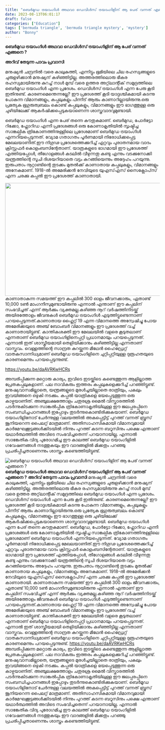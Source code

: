 ```yaml
---
title: "ബെർമുഡ ട്രയാംഗിൾ അഥവാ ഡെവിള്‍സ് ട്രയാംഗിളിന് ആ പേര് വന്നത് എങ്ങനെ ?"
date: 2023-08-13T06:01:17
draft: false
categories: ["Education"]
tags: ['bermuda triangle', 'bermuda triangle mystery', 'mystery']
author: "Bonny"
---
```


<strong>ബെർമുഡ ട്രയാംഗിൾ അഥവാ ഡെവിള്‍സ് ട്രയാംഗിളിന് ആ പേര് വന്നത് എങ്ങനെ ?</strong>

<strong>അറിവ് തേടുന്ന പാവം പ്രവാസി</strong>

മനുഷ്യൻ ചന്ദ്രനിൽ വരെ കാലുകുത്തി, എന്നിട്ടും ഭൂമിയിലെ ചില രഹസ്യങ്ങളുടെ ചുരുളഴിക്കാൻ മനുഷ്യന് കഴിഞ്ഞിട്ടില്ല. അത്തരത്തിലൊരു ഭീകര രഹസ്യമായിരുന്നു കുറച്ച് നാൾ മുമ്പ് വരെ ഉത്തര അറ്റ്‌ലാന്റിക് സമുദ്രത്തിലെ ബെർമുഡ ട്രയാംഗിൾ എന്ന പ്രദേശം. ഡെവിള്‍സ് ട്രയാംഗിള്‍ എന്ന പേരു കൂടി ഇതിനുണ്ട്. കാരണമെന്തെന്നല്ലേ? ഈ പ്രദേശത്ത് കൂടി യാദൃശ്ചികമായി കടന്നു പോകുന്ന വിമാനങ്ങളും, കപ്പലുകളും പിന്നീട് ആരും കാണാറില്ലായിരുന്നു.ഒരു പ്രത്യേക ഭൂഗുരുത്വബലം കൊണ്ട് കപ്പലുകളും, വിമാനങ്ങളും ഈ ഭാഗത്തുള്ള ഒരു ചുഴിയിലേക്ക് ആകര്‍ഷിക്കപ്പെടുകയാണെന്ന ശാസ്ത്രവാദവുമുണ്ടായി.

ബെര്‍മുഡ ട്രയാംഗിള്‍ എന്ന പേര് തന്നെ കൗതുകമാണ്. ബെര്‍മുഡ, പോര്‍ട്ടോ റിക്കോ, ഫ്ലോറിഡ എന്നീ പ്രദേശങ്ങള്‍ ഒരു കോണാകൃതിയില്‍ സൃഷ്ടിച്ച സാങ്കല്പിക ത്രികോണത്തിനുള്ളിലെ പ്രദേശമാണ് ബെര്‍മുഡ ട്രയാംഗിള്‍ എന്നറിയപ്പെടുന്നത്. വ്യോമ ഗതാഗതം പൂർണമായി നിരോധിക്കപ്പെട്ട മേഖലയാണിത്.ഈ നിഗൂഢ പ്രദേശത്തെക്കുറിച്ച് ഏറ്റവും പുരാതനമായ വാദം ക്രിസ്റ്റഫര്‍ കൊളംബസിന്റേതാണ്. യാത്രകളുടെ ഭാഗമായി ഈ പ്രദേശത്ത് എത്തിയപ്പോൾ, തീഗോളങ്ങള്‍ കടലില്‍ വീഴുന്നതു കണ്ടു എന്നും വടക്കുനോക്കി യന്ത്രത്തിന്റെ സൂചി ദിശയറിയാതെ വട്ടം കറങ്ങിയെന്നും അദ്ദേഹം പറയുന്നു. ഇരുപതാം നൂറ്റാണ്ടിന്റെ തുടക്കം മുതൽക്ക് കാണാതായ കപ്പലുകളും, വിമാനങ്ങളും അനേകമാണ്. 1918-ല്‍ അമേരിക്കന്‍ നേവിയുടെ യുഎസ്എസ് സൈക്ലോപ്‌സ് എന്ന ചരക്കു കപ്പല്‍ ഈ പ്രദേശത്ത് കാണാതായി.

<a href="http://13.232.38.164/wp-content/uploads/2023/08/FFWWWEEE.jpg"><img class="size-full wp-image-407316 aligncenter" src="http://13.232.38.164/wp-content/uploads/2023/08/FFWWWEEE.jpg" alt="" width="700" height="367" /></a>കാണാതാകുന്ന സമയത്ത് ഈ കപ്പലിൽ 300 ഓളം ജീവനക്കാരും, ഏതാണ്ട് 10,000 ടൺ മാംഗനീസുമുണ്ടായിരുന്നു എന്നാൽ എന്താണ് ഈ കപ്പലിന് സംഭവിച്ചത് എന്ന് ആർക്കും വ്യക്തമല്ല.കഴിഞ്ഞ നൂറ് വര്‍ഷത്തിനിടയ്ക്ക് അയിരത്തോളം ജീവനുകള്‍ ബെര്‍മുഡ ട്രയാംഗിള്‍ എടുത്തിട്ടുണ്ടെന്നാണ് പറയപ്പെടുന്നത്.കാണാതായ ഫ്ലൈറ്റ് 19 എന്ന വിമാനത്തെ അന്വേഷിച്ചു പോയ അമേരിക്കയുടെ അഞ്ച് ബോംബര്‍ വിമാനങ്ങളും ഈ പ്രദേശത്ത് വച്ച് കാണാതായിട്ടുണ്ട്. കാന്തികശക്തി ഈ മേഖലയിൽ വളരെ കൂടുതലാണ് എന്നതാണ് ബെർമുഡ ട്രയാംഗിളിനെപ്പറ്റി പ്രധാനമായും പറയപ്പെടുന്നത്. എന്നാൽ ഇത് ശാസ്ത്രീയമായി തെളിയിക്കാനും കഴിഞ്ഞിട്ടില്ല എന്നതാണ് വാസ്തവം. വെള്ളത്തിന്റെ സാന്ദ്രത കുറയ്ക്കുന്ന മീഥേന്‍ ഹൈഡ്രേറ്റ് വാതകസാന്നിധ്യമാണ് ബെർമുഡ ട്രയാംഗിളിനെ ചുറ്റിപ്പറ്റിയുള്ള ദുരൂഹതയുടെ കാരണമെന്നും പറയപ്പെടുന്നുണ്ട്.

https://youtu.be/daAVRKwHCRs

അമ്പരിപ്പിക്കുന്ന മറ്റൊരു കാര്യം, ഇവിടെ ഇടയ്ക്കിടെ കണ്ടെത്തുന്ന ആളില്ലാത്ത പ്രേതകപ്പലുകളാണ്. പല നാവികരും ഇത്തരം കപ്പലുകളെക്കുറിച്ച് പറഞ്ഞിട്ടുണ്ട്. മനുഷ്യവാസമില്ലാതെ, യന്ത്രങ്ങളുടെ മുരൾച്ചയില്ലാതെ രാത്രിയും, പകലും ഇവയിങ്ങനെ ഒഴുകി നടക്കും. കപ്പൽ യാത്രികളെ ഭയപ്പെടുത്തുന്ന ഒരു കാഴ്ചയാണിത്. അഞ്ചുലക്ഷത്തോളം ചതുരശ്ര മൈൽ വിസ്താരത്തിൽ പടർന്നുകിടക്കുന്ന സാങ്കൽപ്പിക ത്രികോണാകൃതിയിലുള്ള ഈ ജലപ്പരപ്പിനെ സംബന്ധിച്ചപഠനങ്ങൾ ഇപ്പോഴും തുടർന്നുകൊണ്ടിരിക്കുകയാണ്. ബെർമൂഡ ട്രയാംഗിളിനോട് ചേർന്നുള്ള വലയത്തിൽ അകപ്പെട്ടിട്ട് പുറത്ത് വന്നത് ബ്രൂസ് ജൂനിയറെന്ന പൈലറ്റ് മാത്രമാണ്. അതിസാഹസികമായി വിമാനവുമായി കാർമേഘക്കൂട്ടങ്ങൾക്കിടയിൽ നിന്നും പുറത്ത് കടന്ന ബറൂസിനും പക്ഷെ എന്താണ് യഥാർത്ഥത്തിൽ അവിടെ സംഭവിച്ചതെന്ന് പറയാനായില്ല. എന്നാൽ സാങ്കേതിക വിദ്യ പുരോഗമിച്ച ഈ കാലത്ത് ബെർമുഡ ട്രയാംഗിളിൽ ഗവേഷണങ്ങൾ നടത്തുകയും ഈ വാദങ്ങളിൽ മിക്കതും പറഞ്ഞു പ്രചരിപ്പിച്ചതാണെന്നും ശാസ്ത്രം കണ്ടെത്തിയിട്ടുണ്ട്.


![ബെർമുഡ ട്രയാംഗിൾ അഥവാ ഡെവിള്‍സ് ട്രയാംഗിളിന് ആ പേര് വന്നത് എങ്ങനെ ?](http://13.232.38.164/wp-content/uploads/2023/08/FFWWWEEE.jpg)**ബെർമുഡ ട്രയാംഗിൾ അഥവാ ഡെവിള്‍സ് ട്രയാംഗിളിന് ആ പേര് വന്നത് എങ്ങനെ ?** **അറിവ് തേടുന്ന പാവം പ്രവാസി** മനുഷ്യൻ ചന്ദ്രനിൽ വരെ കാലുകുത്തി, എന്നിട്ടും ഭൂമിയിലെ ചില രഹസ്യങ്ങളുടെ ചുരുളഴിക്കാൻ മനുഷ്യന് കഴിഞ്ഞിട്ടില്ല. അത്തരത്തിലൊരു ഭീകര രഹസ്യമായിരുന്നു കുറച്ച് നാൾ മുമ്പ് വരെ ഉത്തര അറ്റ്‌ലാന്റിക് സമുദ്രത്തിലെ ബെർമുഡ ട്രയാംഗിൾ എന്ന പ്രദേശം. ഡെവിള്‍സ് ട്രയാംഗിള്‍ എന്ന പേരു കൂടി ഇതിനുണ്ട്. കാരണമെന്തെന്നല്ലേ? ഈ പ്രദേശത്ത് കൂടി യാദൃശ്ചികമായി കടന്നു പോകുന്ന വിമാനങ്ങളും, കപ്പലുകളും പിന്നീട് ആരും കാണാറില്ലായിരുന്നു.ഒരു പ്രത്യേക ഭൂഗുരുത്വബലം കൊണ്ട് കപ്പലുകളും, വിമാനങ്ങളും ഈ ഭാഗത്തുള്ള ഒരു ചുഴിയിലേക്ക് ആകര്‍ഷിക്കപ്പെടുകയാണെന്ന ശാസ്ത്രവാദവുമുണ്ടായി. ബെര്‍മുഡ ട്രയാംഗിള്‍ എന്ന പേര് തന്നെ കൗതുകമാണ്. ബെര്‍മുഡ, പോര്‍ട്ടോ റിക്കോ, ഫ്ലോറിഡ എന്നീ പ്രദേശങ്ങള്‍ ഒരു കോണാകൃതിയില്‍ സൃഷ്ടിച്ച സാങ്കല്പിക ത്രികോണത്തിനുള്ളിലെ പ്രദേശമാണ് ബെര്‍മുഡ ട്രയാംഗിള്‍ എന്നറിയപ്പെടുന്നത്. വ്യോമ ഗതാഗതം പൂർണമായി നിരോധിക്കപ്പെട്ട മേഖലയാണിത്.ഈ നിഗൂഢ പ്രദേശത്തെക്കുറിച്ച് ഏറ്റവും പുരാതനമായ വാദം ക്രിസ്റ്റഫര്‍ കൊളംബസിന്റേതാണ്. യാത്രകളുടെ ഭാഗമായി ഈ പ്രദേശത്ത് എത്തിയപ്പോൾ, തീഗോളങ്ങള്‍ കടലില്‍ വീഴുന്നതു കണ്ടു എന്നും വടക്കുനോക്കി യന്ത്രത്തിന്റെ സൂചി ദിശയറിയാതെ വട്ടം കറങ്ങിയെന്നും അദ്ദേഹം പറയുന്നു. ഇരുപതാം നൂറ്റാണ്ടിന്റെ തുടക്കം മുതൽക്ക് കാണാതായ കപ്പലുകളും, വിമാനങ്ങളും അനേകമാണ്. 1918-ല്‍ അമേരിക്കന്‍ നേവിയുടെ യുഎസ്എസ് സൈക്ലോപ്‌സ് എന്ന ചരക്കു കപ്പല്‍ ഈ പ്രദേശത്ത് കാണാതായി. [](http://13.232.38.164/wp-content/uploads/2023/08/FFWWWEEE.jpg)കാണാതാകുന്ന സമയത്ത് ഈ കപ്പലിൽ 300 ഓളം ജീവനക്കാരും, ഏതാണ്ട് 10,000 ടൺ മാംഗനീസുമുണ്ടായിരുന്നു എന്നാൽ എന്താണ് ഈ കപ്പലിന് സംഭവിച്ചത് എന്ന് ആർക്കും വ്യക്തമല്ല.കഴിഞ്ഞ നൂറ് വര്‍ഷത്തിനിടയ്ക്ക് അയിരത്തോളം ജീവനുകള്‍ ബെര്‍മുഡ ട്രയാംഗിള്‍ എടുത്തിട്ടുണ്ടെന്നാണ് പറയപ്പെടുന്നത്.കാണാതായ ഫ്ലൈറ്റ് 19 എന്ന വിമാനത്തെ അന്വേഷിച്ചു പോയ അമേരിക്കയുടെ അഞ്ച് ബോംബര്‍ വിമാനങ്ങളും ഈ പ്രദേശത്ത് വച്ച് കാണാതായിട്ടുണ്ട്. കാന്തികശക്തി ഈ മേഖലയിൽ വളരെ കൂടുതലാണ് എന്നതാണ് ബെർമുഡ ട്രയാംഗിളിനെപ്പറ്റി പ്രധാനമായും പറയപ്പെടുന്നത്. എന്നാൽ ഇത് ശാസ്ത്രീയമായി തെളിയിക്കാനും കഴിഞ്ഞിട്ടില്ല എന്നതാണ് വാസ്തവം. വെള്ളത്തിന്റെ സാന്ദ്രത കുറയ്ക്കുന്ന മീഥേന്‍ ഹൈഡ്രേറ്റ് വാതകസാന്നിധ്യമാണ് ബെർമുഡ ട്രയാംഗിളിനെ ചുറ്റിപ്പറ്റിയുള്ള ദുരൂഹതയുടെ കാരണമെന്നും പറയപ്പെടുന്നുണ്ട്. https://youtu.be/daAVRKwHCRs അമ്പരിപ്പിക്കുന്ന മറ്റൊരു കാര്യം, ഇവിടെ ഇടയ്ക്കിടെ കണ്ടെത്തുന്ന ആളില്ലാത്ത പ്രേതകപ്പലുകളാണ്. പല നാവികരും ഇത്തരം കപ്പലുകളെക്കുറിച്ച് പറഞ്ഞിട്ടുണ്ട്. മനുഷ്യവാസമില്ലാതെ, യന്ത്രങ്ങളുടെ മുരൾച്ചയില്ലാതെ രാത്രിയും, പകലും ഇവയിങ്ങനെ ഒഴുകി നടക്കും. കപ്പൽ യാത്രികളെ ഭയപ്പെടുത്തുന്ന ഒരു കാഴ്ചയാണിത്. അഞ്ചുലക്ഷത്തോളം ചതുരശ്ര മൈൽ വിസ്താരത്തിൽ പടർന്നുകിടക്കുന്ന സാങ്കൽപ്പിക ത്രികോണാകൃതിയിലുള്ള ഈ ജലപ്പരപ്പിനെ സംബന്ധിച്ചപഠനങ്ങൾ ഇപ്പോഴും തുടർന്നുകൊണ്ടിരിക്കുകയാണ്. ബെർമൂഡ ട്രയാംഗിളിനോട് ചേർന്നുള്ള വലയത്തിൽ അകപ്പെട്ടിട്ട് പുറത്ത് വന്നത് ബ്രൂസ് ജൂനിയറെന്ന പൈലറ്റ് മാത്രമാണ്. അതിസാഹസികമായി വിമാനവുമായി കാർമേഘക്കൂട്ടങ്ങൾക്കിടയിൽ നിന്നും പുറത്ത് കടന്ന ബറൂസിനും പക്ഷെ എന്താണ് യഥാർത്ഥത്തിൽ അവിടെ സംഭവിച്ചതെന്ന് പറയാനായില്ല. എന്നാൽ സാങ്കേതിക വിദ്യ പുരോഗമിച്ച ഈ കാലത്ത് ബെർമുഡ ട്രയാംഗിളിൽ ഗവേഷണങ്ങൾ നടത്തുകയും ഈ വാദങ്ങളിൽ മിക്കതും പറഞ്ഞു പ്രചരിപ്പിച്ചതാണെന്നും ശാസ്ത്രം കണ്ടെത്തിയിട്ടുണ്ട്.

